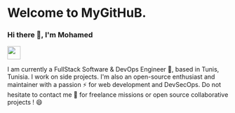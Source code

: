 # Welcome to MyGitHuB.
### Hi there 👋, I'm Mohamed
<a href="https://www.linkedin.com/in/slaimi-mouhammed-8b2175120/" />
<img width="30" src="https://upload.wikimedia.org/wikipedia/commons/c/ca/LinkedIn_logo_initials.png" >
</a>


I am currently a FullStack Software & DevOps Engineer 🔭, based in Tunis, Tunisia. I work on side projects.
I'm also an open-source enthusiast and maintainer with a passion ⚡ for web development and DevSecOps.
Do not hesitate to contact me 💬 for freelance missions or open source collaborative projects ! 😄


